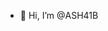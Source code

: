 - 👋 Hi, I’m @ASH41B

<!---
ASH41B/ASH41B is a ✨ special ✨ repository because its `README.md` (this file) appears on your GitHub profile.
You can click the Preview link to take a look at your changes.
--->
